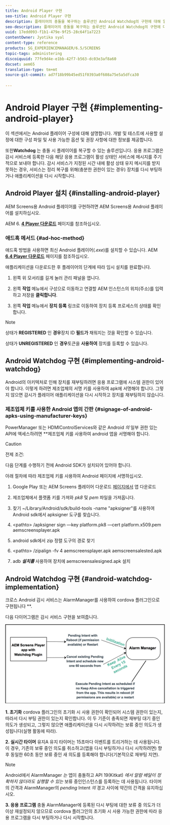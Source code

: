 ```yaml
---
title: Android Player 구현
seo-title: Android Player 구현
description: 플레이어의 충돌을 복구하는 솔루션인 Android Watchdog의 구현에 대해 알아보려면 이 페이지를 따르십시오.
seo-description: 플레이어의 충돌을 복구하는 솔루션인 Android Watchdog의 구현에 대해 알아보려면 이 페이지를 따르십시오.
uuid: 17edd093-f1b1-479e-9f25-28c64f1a7223
contentOwner: Jyotika syal
content-type: reference
products: SG_EXPERIENCEMANAGER/6.5/SCREENS
topic-tags: administering
discoiquuid: 77fe9d4e-e1bb-42f7-b563-dc03e3af8a60
docset: aem65
translation-type: tm+mt
source-git-commit: ad7f18b99b45ed51f0393a0f608a75e5a5dfca30

---
```



# Android Player 구현 {#implementing-android-player}

이 섹션에서는 Android 플레이어 구성에 대해 설명합니다. 개발 및 테스트에 사용할 설정에 대한 구성 파일 및 사용 가능한 옵션 및 권장 사항에 대한 정보를 제공합니다.

또한&#x200B;**Watchdog** 는 충돌 시 플레이어를 복구할 수 있는 솔루션입니다. 응용 프로그램은 감시 서비스에 등록한 다음 해당 응용 프로그램이 활성 상태인 서비스에 메시지를 주기적으로 보내야 합니다. 감시 서비스가 지정된 시간 내에 활성 상태 유지 메시지를 받지 못하는 경우, 서비스는 정리 복구를 위해(충분한 권한이 있는 경우) 장치를 다시 부팅하거나 애플리케이션을 다시 시작합니다.

## Android Player 설치 {#installing-android-player}

AEM Screens용 Android 플레이어를 구현하려면 AEM Screens용 Android 플레이어를 설치하십시오.

AEM 6. [**4 Player 다운로드**](https://download.macromedia.com/screens/) 페이지를 참조하십시오.

### 애드혹 메서드 {#ad-hoc-method}

애드혹 방법을 사용하면 최신 Android 플레이어(*.exe*)를 설치할 수 있습니다. AEM [**6.4 Player 다운로드**](https://download.macromedia.com/screens/) 페이지를 참조하십시오.

애플리케이션을 다운로드한 후 플레이어의 단계에 따라 임시 설치를 완료합니다.

1. 왼쪽 위 모서리를 길게 눌러 관리 패널을 엽니다.
1. 왼쪽 **작업** 메뉴에서 구성으로 이동하고 연결할 AEM 인스턴스의 위치(주소)를 입력하고 저장을 **클릭합니다**.

1. 왼쪽 **작업** 메뉴에서 **장치 등록** 링크로 이동하여 장치 등록 프로세스의 상태를 확인합니다.

>[!NOTE]
>
>상태가 **REGISTERED** 인 **경우**&#x200B;장치 ID **필드가** 채워지는 것을 확인할 수 있습니다.
>
>상태가 **UNREGISTERED** 인 **경우**&#x200B;토큰을 **사용하여** 장치를 등록할 수 있습니다.

## Android Watchdog 구현 {#implementing-android-watchdog}

Android의 아키텍처로 인해 장치를 재부팅하려면 응용 프로그램에 시스템 권한이 있어야 합니다. 이렇게 하려면 제조업체의 서명 키를 사용하여 apk에 서명해야 합니다. 그렇지 않으면 감시가 플레이어 애플리케이션을 다시 시작하고 장치를 재부팅하지 않습니다.

### 제조업체 키를 사용한 Android 앱의 간판 {#signage-of-android-apks-using-manufacturer-keys}

PowerManager 또는 HDMIControlServices와 같은 Android *의* 일부 권한 있는 API에 액세스하려면 **&#x200B;제조업체 키를 사용하여 android 앱을 서명해야 합니다.

>[!CAUTION]
>
>전제 조건:
>
>다음 단계를 수행하기 전에 Android SDK가 설치되어 있어야 합니다.

아래 절차에 따라 제조업체 키를 사용하여 Android 페이지에 서명하십시오.

1. Google Play 또는 AEM Screens 플레이어 다운로드 [페이지에서](https://download.macromedia.com/screens/) 앱 다운로드
1. 제조업체에서 플랫폼 키를 가져와 *pk8* 및 *pem* 파일을 가져옵니다.

1. 찾기 ~/Library/Android/sdk/build-tools -name "apksigner"를 사용하여 Android sdk에서 apksigner 도구를 찾습니다.
1. &lt;pathto&gt; /apksigner sign —key platform.pk8 —cert platform.x509.pem aemscreensplayer.apk
1. android sdk에서 zip 정렬 도구의 경로 찾기
1. &lt;pathto&gt; /zipalign -fv 4 aemscreensplayer.apk aemscreensalested.apk
1. adb ***설치를*** 사용하여 장치에 aemscreensalesigned.apk 설치

## Android Watchdog 구현 {#android-watchdog-implementation}

크로스 Android 감시 서비스는 AlarmManager를 사용하여 cordova 플러그인으로 구현됩니다 **.

다음 다이어그램은 감시 서비스 구현을 보여줍니다.

![chlimage_1-31](assets/chlimage_1-31.png)

**1. 초기화** cordova 플러그인의 초기화 시 사용 권한이 확인되어 시스템 권한이 있는지, 따라서 다시 부팅 권한이 있는지 확인합니다. 이 두 기준이 충족되면 재부팅 대기 중인 의도가 생성되고, 그렇지 않으면 애플리케이션을 다시 시작하려는 보류 중인 의도가 생성됩니다(실행 활동에 따라).

**2. 실시간 타이머** 유지A 유지 타이머는 15초마다 이벤트를 트리거하는 데 사용됩니다. 이 경우, 기존의 보류 중인 의도를 취소하고(앱을 다시 부팅하거나 다시 시작하려면) 향후 동일한 60초 동안 보류 중인 새 의도를 등록해야 합니다(기본적으로 재부팅 지연).

>[!NOTE]
>
>Android에서 AlarmManager *는* 앱이 충돌하고 API 19(Kitkat) *에서 알람 배달이 정확하지 않더라도 실행할 수 있는* 보류 중인인스턴스를 등록하는 데 사용됩니다. 타이머의 간격과 AlarmManager의 *pending* Intent *의* 경고 사이에 약간의 간격을 유지하십시오.

**3. 응용 프로그램** 충돌 AlarmManager에 등록된 다시 부팅에 대한 보류 중 의도가 더 이상 재설정되지 않으므로 cordova 플러그인의 초기화 시 사용 가능한 권한에 따라 응용 프로그램을 다시 부팅하거나 다시 시작합니다.
